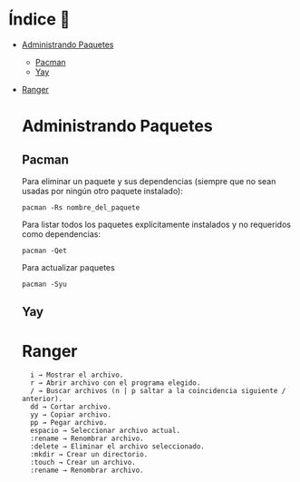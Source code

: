 

# Índice 📌

- [Administrando Paquetes](#Administrando-Paquetes)
  - [Pacman](#Pacman)
  - [Yay](#Yay)
- [Ranger](#ranger)
  
  # Administrando Paquetes
  
  ## Pacman
  
  Para eliminar un paquete y sus dependencias (siempre que no sean usadas por ningún otro paquete instalado): 
  ```
  pacman -Rs nombre_del_paquete
  ```
  Para listar todos los paquetes explícitamente instalados y no requeridos como dependencias: 
  ```
  pacman -Qet
  ```
  Para actualizar paquetes
  ```
  pacman -Syu
  ```
  
    ## Yay
    
  # Ranger
  
        i → Mostrar el archivo.
        r → Abrir archivo con el programa elegido.
        / → Buscar archivos (n | p saltar a la coincidencia siguiente / anterior).
        dd → Cortar archivo.
        yy → Copiar archivo.
        pp → Pegar archivo.
        espacio → Seleccionar archivo actual.
        :rename → Renombrar archivo.
        :delete → Eliminar el archivo seleccionado.
        :mkdir → Crear un directorio.
        :touch → Crear un archivo.
        :rename → Renombrar archivo.

